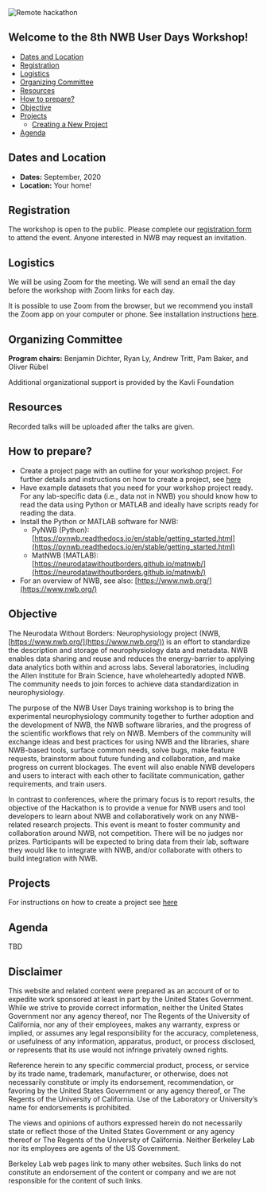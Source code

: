 
<img alt="Remote hackathon" src="../HCK08_2020_Remote/logo_brain_text_white_hor.png">

## Welcome to the 8th NWB User Days Workshop!

  * [Dates and Location](#dates-and-location)
  * [Registration](#registration)
  * [Logistics](#logistics)
  * [Organizing Committee](#organizing-committee)
  * [Resources](#resources)
  * [How to prepare?](#how-to-prepare)
  * [Objective](#objective)
  * [Projects](#projects)
     * [Creating a New Project](projects/README.md)
  * [Agenda](#agenda)

## Dates and Location

- **Dates:** September, 2020
- **Location:** Your home!

## Registration

The workshop is open to the public. Please complete our [registration form](https://forms.gle/8LYAx743D4rEwSkT7) to attend the event. Anyone interested in NWB may request an invitation. 

## Logistics

We will be using Zoom for the meeting. We will send an email the day before the workshop with Zoom links for each day. 

It is possible to use Zoom from the browser, but we recommend you install the Zoom app on your computer or phone. See installation instructions [here](https://zoom.us/download).

## Organizing Committee

**Program chairs:** Benjamin Dichter, Ryan Ly, Andrew Tritt, Pam Baker, and Oliver Rübel

Additional organizational support is provided by the Kavli Foundation

## Resources

Recorded talks will be uploaded after the talks are given.

## How to prepare?

* Create a project page with an outline for your workshop project. For further details and instructions on how to create a project, see [here](projects/README.md)
* Have example datasets that you need for your workshop project ready. For any lab-specific data (i.e., data not in NWB) you should know how to read the data using Python or MATLAB and ideally have scripts ready for reading the data.
* Install the Python or MATLAB software for NWB: 
  * PyNWB (Python): [https://pynwb.readthedocs.io/en/stable/getting_started.html](https://pynwb.readthedocs.io/en/stable/getting_started.html)
  * MatNWB (MATLAB): [https://neurodatawithoutborders.github.io/matnwb/](https://neurodatawithoutborders.github.io/matnwb/)
* For an overview of NWB, see also: [https://www.nwb.org/](https://www.nwb.org/)

## Objective

The Neurodata Without Borders: Neurophysiology project (NWB, [https://www.nwb.org/](https://www.nwb.org/)) is an effort to standardize the description and storage of neurophysiology data and metadata. NWB enables data sharing and reuse and reduces the energy-barrier to applying data analytics both within and across labs. Several laboratories, including the Allen Institute for Brain Science, have wholeheartedly adopted NWB. The community needs to join forces to achieve data standardization in neurophysiology.

The purpose of the NWB User Days training workshop is to bring the experimental neurophysiology community together to further adoption and the development of NWB, the NWB software libraries, and the progress of the scientific workflows that rely on NWB. Members of the community will exchange ideas and best practices for using NWB and the libraries, share NWB-based tools, surface common needs, solve bugs, make feature requests, brainstorm about future funding and collaboration, and make progress on current blockages. The event will also enable NWB developers and users to interact with each other to facilitate communication, gather requirements, and train users.

In contrast to conferences, where the primary focus is to report results, the objective of the Hackathon is to provide a venue for NWB users and tool developers to learn about NWB and collaboratively work on any NWB-related research projects. This event is meant to foster community and collaboration around NWB, not competition. There will be no judges nor prizes. Participants will be expected to bring data from their lab, software they would like to integrate with NWB, and/or collaborate with others to build integration with NWB.

## Projects

<a name="ProjectsList"/>

For instructions on how to create a project see [here](projects/README.md)

## Agenda

TBD

<h2> Disclaimer </h2>

This website and related content were prepared as an account of or to expedite work sponsored at least in part by the United States Government. While we strive to provide correct information, neither the United States Government nor any agency thereof, nor The Regents of the University of California, nor any of their employees, makes any warranty, express or implied, or assumes any legal responsibility for the accuracy, completeness, or usefulness of any information, apparatus, product, or process disclosed, or represents that its use would not infringe privately owned rights.

Reference herein to any specific commercial product, process, or service by its trade name, trademark, manufacturer, or otherwise, does not necessarily constitute or imply its endorsement, recommendation, or favoring by the United States Government or any agency thereof, or The Regents of the University of California.  Use of the Laboratory or University’s name for endorsements is prohibited.

The views and opinions of authors expressed herein do not necessarily state or reflect those of the United States Government or any agency thereof or The Regents of the University of California.  Neither Berkeley Lab nor its employees are agents of the US Government.

Berkeley Lab web pages link to many other websites.  Such links do not constitute an endorsement of the content or company and we are not responsible for the content of such links.


